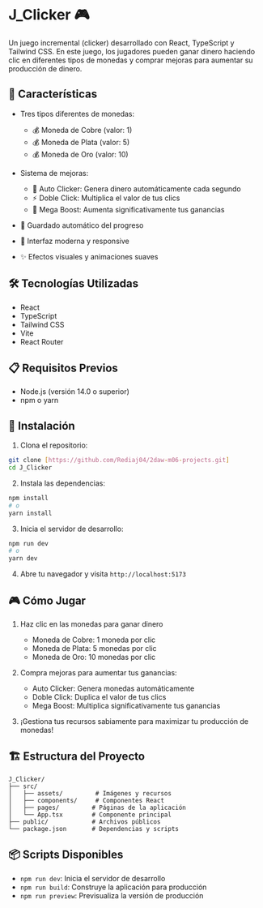 # J_Clicker 🎮

Un juego incremental (clicker) desarrollado con React, TypeScript y Tailwind CSS. En este juego, los jugadores pueden ganar dinero haciendo clic en diferentes tipos de monedas y comprar mejoras para aumentar su producción de dinero.

## 🚀 Características

- Tres tipos diferentes de monedas:
  - 💰 Moneda de Cobre (valor: 1)
  - 💰 Moneda de Plata (valor: 5)
  - 💰 Moneda de Oro (valor: 10)

- Sistema de mejoras:
  - 🔄 Auto Clicker: Genera dinero automáticamente cada segundo
  - ⚡ Doble Click: Multiplica el valor de tus clics
  - 🚀 Mega Boost: Aumenta significativamente tus ganancias

- 💾 Guardado automático del progreso
- 🎨 Interfaz moderna y responsive
- ✨ Efectos visuales y animaciones suaves

## 🛠️ Tecnologías Utilizadas

- React
- TypeScript
- Tailwind CSS
- Vite
- React Router

## 📋 Requisitos Previos

- Node.js (versión 14.0 o superior)
- npm o yarn

## 🔧 Instalación

1. Clona el repositorio:
```bash
git clone [https://github.com/Rediaj04/2daw-m06-projects.git]
cd J_Clicker
```

2. Instala las dependencias:
```bash
npm install
# o
yarn install
```

3. Inicia el servidor de desarrollo:
```bash
npm run dev
# o
yarn dev
```

4. Abre tu navegador y visita `http://localhost:5173`

## 🎮 Cómo Jugar

1. Haz clic en las monedas para ganar dinero
   - Moneda de Cobre: 1 moneda por clic
   - Moneda de Plata: 5 monedas por clic
   - Moneda de Oro: 10 monedas por clic

2. Compra mejoras para aumentar tus ganancias:
   - Auto Clicker: Genera monedas automáticamente
   - Doble Click: Duplica el valor de tus clics
   - Mega Boost: Multiplica significativamente tus ganancias

3. ¡Gestiona tus recursos sabiamente para maximizar tu producción de monedas!

## 🏗️ Estructura del Proyecto

```
J_Clicker/
├── src/
│   ├── assets/         # Imágenes y recursos
│   ├── components/     # Componentes React
│   ├── pages/         # Páginas de la aplicación
│   └── App.tsx        # Componente principal
├── public/            # Archivos públicos
└── package.json       # Dependencias y scripts
```

## 📦 Scripts Disponibles

- `npm run dev`: Inicia el servidor de desarrollo
- `npm run build`: Construye la aplicación para producción
- `npm run preview`: Previsualiza la versión de producción
